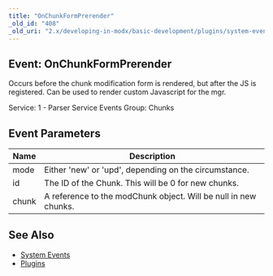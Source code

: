 ```yaml
---
title: "OnChunkFormPrerender"
_old_id: "408"
_old_uri: "2.x/developing-in-modx/basic-development/plugins/system-events/onchunkformprerender"
---
```


## Event: OnChunkFormPrerender

Occurs before the chunk modification form is rendered, but after the JS is registered. Can be used to render custom Javascript for the mgr.

Service: 1 - Parser Service Events
Group: Chunks

## Event Parameters

| Name  | Description                                                     |
| ----- | --------------------------------------------------------------- |
| mode  | Either 'new' or 'upd', depending on the circumstance.           |
| id    | The ID of the Chunk. This will be 0 for new chunks.             |
| chunk | A reference to the modChunk object. Will be null in new chunks. |

## See Also

- [System Events](extending-modx/plugins/system-events "System Events")
- [Plugins](extending-modx/plugins "Plugins")
